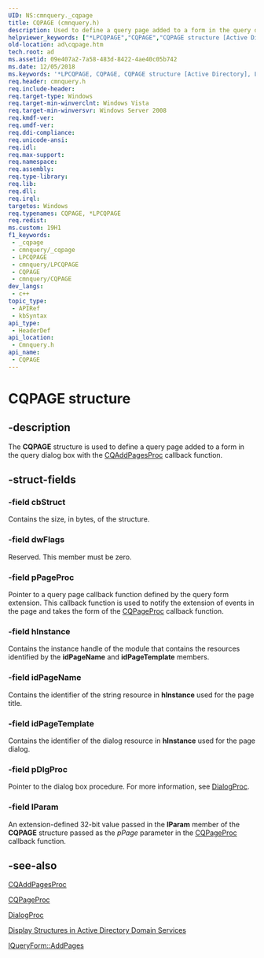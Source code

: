 ```yaml
---
UID: NS:cmnquery._cqpage
title: CQPAGE (cmnquery.h)
description: Used to define a query page added to a form in the query dialog box with the CQAddPagesProc callback function.
helpviewer_keywords: ["*LPCQPAGE","CQPAGE","CQPAGE structure [Active Directory]","LPCQPAGE","LPCQPAGE structure pointer [Active Directory]","_glines_cqpage","ad.cqpage","cmnquery/CQPAGE","cmnquery/LPCQPAGE"]
old-location: ad\cqpage.htm
tech.root: ad
ms.assetid: 09e407a2-7a58-483d-8422-4ae40c05b742
ms.date: 12/05/2018
ms.keywords: '*LPCQPAGE, CQPAGE, CQPAGE structure [Active Directory], LPCQPAGE, LPCQPAGE structure pointer [Active Directory], _glines_cqpage, ad.cqpage, cmnquery/CQPAGE, cmnquery/LPCQPAGE'
req.header: cmnquery.h
req.include-header: 
req.target-type: Windows
req.target-min-winverclnt: Windows Vista
req.target-min-winversvr: Windows Server 2008
req.kmdf-ver: 
req.umdf-ver: 
req.ddi-compliance: 
req.unicode-ansi: 
req.idl: 
req.max-support: 
req.namespace: 
req.assembly: 
req.type-library: 
req.lib: 
req.dll: 
req.irql: 
targetos: Windows
req.typenames: CQPAGE, *LPCQPAGE
req.redist: 
ms.custom: 19H1
f1_keywords:
 - _cqpage
 - cmnquery/_cqpage
 - LPCQPAGE
 - cmnquery/LPCQPAGE
 - CQPAGE
 - cmnquery/CQPAGE
dev_langs:
 - c++
topic_type:
 - APIRef
 - kbSyntax
api_type:
 - HeaderDef
api_location:
 - Cmnquery.h
api_name:
 - CQPAGE
---
```


# CQPAGE structure


## -description

The <b>CQPAGE</b> structure is used to define a query page added to a form in the query dialog box with the <a href="/windows/desktop/api/cmnquery/nc-cmnquery-lpcqaddpagesproc">CQAddPagesProc</a> callback function.

## -struct-fields

### -field cbStruct

Contains the size, in bytes, of the structure.

### -field dwFlags

Reserved. This member must be zero.

### -field pPageProc

Pointer to a query page callback function defined by the query form extension. This callback function is used to notify the extension of events in the page and takes  the form of the <a href="/windows/desktop/api/cmnquery/nc-cmnquery-lpcqpageproc">CQPageProc</a> callback function.

### -field hInstance

Contains the instance handle of the module that contains the resources identified by the <b>idPageName</b> and <b>idPageTemplate</b> members.

### -field idPageName

Contains the identifier of the string resource in <b>hInstance</b>  used for the page title.

### -field idPageTemplate

Contains the identifier of the dialog resource in <b>hInstance</b>  used for the page dialog.

### -field pDlgProc

Pointer to the dialog box procedure. For more information, see <a href="/windows/desktop/api/winuser/nc-winuser-dlgproc">DialogProc</a>.

### -field lParam

An extension-defined 32-bit value passed in the <b>lParam</b> member of the <b>CQPAGE</b> structure passed as the <i>pPage</i> parameter in  the <a href="/windows/desktop/api/cmnquery/nc-cmnquery-lpcqpageproc">CQPageProc</a> callback function.

## -see-also

<a href="/windows/desktop/api/cmnquery/nc-cmnquery-lpcqaddpagesproc">CQAddPagesProc</a>



<a href="/windows/desktop/api/cmnquery/nc-cmnquery-lpcqpageproc">CQPageProc</a>



<a href="/windows/desktop/api/winuser/nc-winuser-dlgproc">DialogProc</a>



<a href="/windows/desktop/AD/display-structures-in-active-directory-domain-services">Display Structures in Active Directory Domain Services</a>



<a href="/windows/desktop/api/cmnquery/nf-cmnquery-iqueryform-addpages">IQueryForm::AddPages</a>